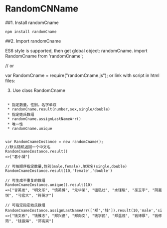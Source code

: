 # RandomCNName

##1. Install randomCname

```
npm install randomCname
```

##2. Import randomCname

ES6 style is supported, then get global object: randomCname.
import RandomCname from 'randomCname';

// or

var RandomCname = require("randomCname.js");
or link with script in html files:

<script src="randomCname.js"></script>
3. Use class RandomCname

```

 * 指定数量，性别，名字单双
 * randonCname.result(number,sex,single/double)
 * 指定姓氏数组
 * randomCname.assignLastNameArr()
 * 唯一性
 * randomCname.unique

```

```

var RandomCnameInstance = new randomCname();
//默认随机返回一个中文名
RandomCnameInstance.result()
=>["葛小凝"]

// 可按顺序指定数量,性别(male,female),单双名(single,double)
RandomCnameInstance.result(10,'female','double')

// 可生成不重复的数组
RandomCnameInstance.unique().result(10)
=>["甘英发", "明文乐", "慎英博", "元华荣", "钮弘壮", "水瑾瑜", "巫玉宇", "阴嘉悦", "刁宏大", "符英才"]

// 可指定指定姓氏数组
RandomCnameInstance.assignLastNameArr(['郑','钱']).result(10,'male','single');
=>["钱文栋", "钱雅志", "郑兴德", "郑向文", "钱学民", "郑温茂", "钱博厚", "钱修筠", "钱振海", "郑高爽"]

```


